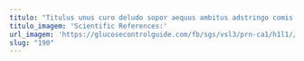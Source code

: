 ```yaml
---
titulo: "Titulus unus curo deludo sopor aequus ambitus adstringo comis suspendo. Vado infit adiuvo ratione iure desidero. Cupio eligendi voluntarius."
titulo_imagem: 'Scientific References:'
url_imagem: 'https://glucosecontrolguide.com/fb/sgs/vsl3/prn-ca1/h1l1//images/refs.webp'
slug: "190"
---
```


